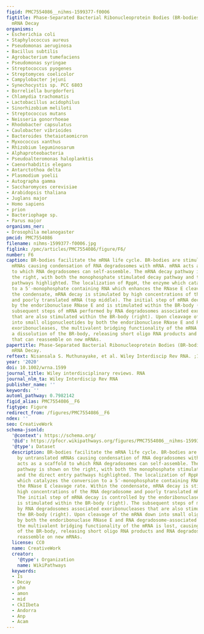 ```yaml
---
figid: PMC7554086__nihms-1599377-f0006
figtitle: Phase-Separated Bacterial Ribonucleoprotein Bodies (BR-bodies) Organize
  mRNA Decay
organisms:
- Escherichia coli
- Staphylococcus aureus
- Pseudomonas aeruginosa
- Bacillus subtilis
- Agrobacterium tumefaciens
- Pseudomonas syringae
- Streptococcus pyogenes
- Streptomyces coelicolor
- Campylobacter jejuni
- Synechocystis sp. PCC 6803
- Borreliella burgdorferi
- Chlamydia trachomatis
- Lactobacillus acidophilus
- Sinorhizobium meliloti
- Streptococcus mutans
- Neisseria gonorrhoeae
- Rhodobacter capsulatus
- Caulobacter vibrioides
- Bacteroides thetaiotaomicron
- Myxococcus xanthus
- Rhizobium leguminosarum
- Alphaproteobacteria
- Pseudoalteromonas haloplanktis
- Caenorhabditis elegans
- Antarctothoa delta
- Plasmodium yoelii
- Autographa gamma
- Saccharomyces cerevisiae
- Arabidopsis thaliana
- Juglans major
- Homo sapiens
- prion
- Bacteriophage sp.
- Parus major
organisms_ner:
- Drosophila melanogaster
pmcid: PMC7554086
filename: nihms-1599377-f0006.jpg
figlink: /pmc/articles/PMC7554086/figure/F6/
number: F6
caption: BR-bodies facilitate the mRNA life cycle. BR-bodies are stimulated by untranslated
  mRNAs causing condensation of RNA degradosomes with mRNA. mRNA acts as a scaffold
  to which RNA degradosomes can self-assemble. The mRNA decay pathway is shown on
  the right, with both the monophosphate stimulated decay pathway and the direct entry
  pathways highlighted. The localization of RppH, the enzyme which catalyzes the conversion
  to a 5′-monophosphate containing RNA which enhances the RNase E cleavage rate. Within
  the condensate, mRNA decay is stimulated by high concentrations of the RNA degradosome
  and poorly translated mRNA (top middle). The initial step of mRNA decay is controlled
  by the endoribonuclase RNase E and is stimulated within the BR-body (right). The
  subsequent steps of mRNA performed by RNA degradosomes associated exoribonucleases
  that are also stimulated within the BR-body (right). Upon cleavage of the mRNA down
  into small oligonucleotides by both the endoribonuclase RNase E and RNA degradosome-associated
  exoribonucleases, the multivalent bridging functionality of the mRNA is lost, causing
  a dissolution of the BR-body, releasing short oligo RNA products and RNA degradosomes
  that can reassemble on new mRNAs.
papertitle: Phase-Separated Bacterial Ribonucleoprotein Bodies (BR-bodies) Organize
  mRNA Decay.
reftext: Nisansala S. Muthunayake, et al. Wiley Interdiscip Rev RNA. ;11(6):e1599-e1599.
year: '2020'
doi: 10.1002/wrna.1599
journal_title: Wiley interdisciplinary reviews. RNA
journal_nlm_ta: Wiley Interdiscip Rev RNA
publisher_name: ''
keywords: ''
automl_pathway: 0.7982142
figid_alias: PMC7554086__F6
figtype: Figure
redirect_from: /figures/PMC7554086__F6
ndex: ''
seo: CreativeWork
schema-jsonld:
  '@context': https://schema.org/
  '@id': https://pfocr.wikipathways.org/figures/PMC7554086__nihms-1599377-f0006.html
  '@type': Dataset
  description: BR-bodies facilitate the mRNA life cycle. BR-bodies are stimulated
    by untranslated mRNAs causing condensation of RNA degradosomes with mRNA. mRNA
    acts as a scaffold to which RNA degradosomes can self-assemble. The mRNA decay
    pathway is shown on the right, with both the monophosphate stimulated decay pathway
    and the direct entry pathways highlighted. The localization of RppH, the enzyme
    which catalyzes the conversion to a 5′-monophosphate containing RNA which enhances
    the RNase E cleavage rate. Within the condensate, mRNA decay is stimulated by
    high concentrations of the RNA degradosome and poorly translated mRNA (top middle).
    The initial step of mRNA decay is controlled by the endoribonuclase RNase E and
    is stimulated within the BR-body (right). The subsequent steps of mRNA performed
    by RNA degradosomes associated exoribonucleases that are also stimulated within
    the BR-body (right). Upon cleavage of the mRNA down into small oligonucleotides
    by both the endoribonuclase RNase E and RNA degradosome-associated exoribonucleases,
    the multivalent bridging functionality of the mRNA is lost, causing a dissolution
    of the BR-body, releasing short oligo RNA products and RNA degradosomes that can
    reassemble on new mRNAs.
  license: CC0
  name: CreativeWork
  creator:
    '@type': Organization
    name: WikiPathways
  keywords:
  - Is
  - Decay
  - phm
  - amon
  - mid
  - CkIIbeta
  - Andorra
  - Anp
  - Acam
---
```

